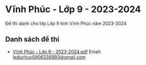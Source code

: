 # Vĩnh Phúc - Lớp 9 - 2023-2024

Đề thi dành cho lớp Lớp 9 tỉnh Vĩnh Phúc năm 2023-2024

## Danh sách đề thi

- [Vĩnh Phúc - Lớp 9 - 2023-2024.pdf](Vĩnh%20Phúc%20-%20Lớp%209%20-%202023-2024.pdf)
Email: leduchuy0906336993@gmail.com

